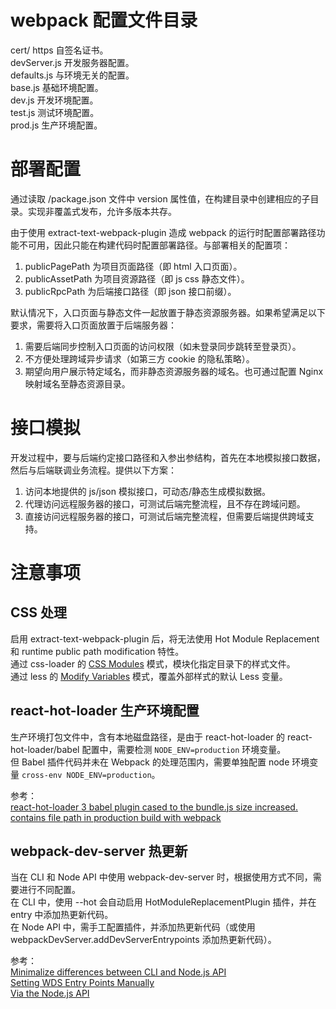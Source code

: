 # webpack 配置文件目录

cert/ https 自签名证书。  
devServer.js 开发服务器配置。  
defaults.js 与环境无关的配置。  
base.js 基础环境配置。  
dev.js 开发环境配置。  
test.js 测试环境配置。  
prod.js 生产环境配置。  

# 部署配置

通过读取 /package.json 文件中 version 属性值，在构建目录中创建相应的子目录。实现非覆盖式发布，允许多版本共存。  

由于使用 extract-text-webpack-plugin 造成 webpack 的运行时配置部署路径功能不可用，因此只能在构建代码时配置部署路径。与部署相关的配置项：  
1. publicPagePath 为项目页面路径（即 html 入口页面）。  
2. publicAssetPath 为项目资源路径（即 js css 静态文件）。  
3. publicRpcPath 为后端接口路径（即 json 接口前缀）。  

默认情况下，入口页面与静态文件一起放置于静态资源服务器。如果希望满足以下要求，需要将入口页面放置于后端服务器：  
1. 需要后端同步控制入口页面的访问权限（如未登录同步跳转至登录页）。  
2. 不方便处理跨域异步请求（如第三方 cookie 的隐私策略）。  
3. 期望向用户展示特定域名，而非静态资源服务器的域名。也可通过配置 Nginx 映射域名至静态资源目录。   

# 接口模拟

开发过程中，要与后端约定接口路径和入参出参结构，首先在本地模拟接口数据，然后与后端联调业务流程。提供以下方案：  
1. 访问本地提供的 js/json 模拟接口，可动态/静态生成模拟数据。  
2. 代理访问远程服务器的接口，可测试后端完整流程，且不存在跨域问题。  
3. 直接访问远程服务器的接口，可测试后端完整流程，但需要后端提供跨域支持。  

# 注意事项

## CSS 处理

启用 extract-text-webpack-plugin 后，将无法使用 Hot Module Replacement 和 runtime public path modification 特性。  
通过 css-loader 的 [CSS Modules](https://github.com/webpack/css-loader#css-modules) 模式，模块化指定目录下的样式文件。  
通过 less 的 [Modify Variables](http://lesscss.org/usage/#using-less-in-the-browser-modify-variables) 模式，覆盖外部样式的默认 Less 变量。  

## react-hot-loader 生产环境配置

生产环境打包文件中，含有本地磁盘路径，是由于 react-hot-loader 的 react-hot-loader/babel 配置中，需要检测 ```NODE_ENV=production``` 环境变量。  
但 Babel 插件代码并未在 Webpack 的处理范围内，需要单独配置 node 环境变量 ```cross-env NODE_ENV=production```。  

参考：  
[react-hot-loader 3 babel plugin cased to the bundle.js size increased.](https://github.com/gaearon/react-hot-loader/issues/357)  
[contains file path in production build with webpack](https://github.com/gaearon/react-hot-loader/issues/630)  

## webpack-dev-server 热更新

当在 CLI 和 Node API 中使用 webpack-dev-server 时，根据使用方式不同，需要进行不同配置。  
在 CLI 中，使用 --hot 会自动启用 HotModuleReplacementPlugin 插件，并在 entry 中添加热更新代码。  
在 Node API 中，需手工配置插件，并添加热更新代码（或使用 webpackDevServer.addDevServerEntrypoints 添加热更新代码）。

参考：  
[Minimalize differences between CLI and Node.js API](https://github.com/webpack/webpack-dev-server/issues/616)  
[Setting WDS Entry Points Manually](https://survivejs.com/webpack/appendices/hmr/#setting-wds-entry-points-manually)  
[Via the Node.js API](https://webpack.js.org/guides/hot-module-replacement/#via-the-node-js-api)  
